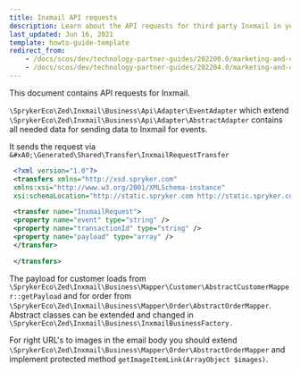 ```yaml
---
title: Inxmail API requests
description: Learn about the API requests for third party Inxmail in your Spryker projects.
last_updated: Jun 16, 2021
template: howto-guide-template
redirect_from:
    - /docs/scos/dev/technology-partner-guides/202200.0/marketing-and-conversion/customer-communication/inxmail/inxmail-api-requests.html
    - /docs/scos/dev/technology-partner-guides/202204.0/marketing-and-conversion/customer-communication/inxmail/inxmail-api-requests.html
---
```


This document contains API requests for Inxmail.

`\SprykerEco\Zed\Inxmail\Business\Api\Adapter\EventAdapter` which extend `\SprykerEco\Zed\Inxmail\Business\Api\Adapter\AbstractAdapter` contains all needed data for sending data to Inxmail for events.

It sends the request via `&#xA0;\Generated\Shared\Transfer\InxmailRequestTransfer`
```xml
 <?xml version="1.0"?>
 <transfers xmlns="http://xsd.spryker.com"
 xmlns:xsi="http://www.w3.org/2001/XMLSchema-instance"
 xsi:schemaLocation="http://static.spryker.com http://static.spryker.com/transfer-01.xsd">

 <transfer name="InxmailRequest">
 <property name="event" type="string" />
 <property name="transactionId" type="string" />
 <property name="payload" type="array" />
 </transfer>

 </transfers>
 ```

The payload for customer loads from `\SprykerEco\Zed\Inxmail\Business\Mapper\Customer\AbstractCustomerMapper::getPayload` and for order from `\SprykerEco\Zed\Inxmail\Business\Mapper\Order\AbstractOrderMapper`. Abstract classes can be extended and changed in `\SprykerEco\Zed\Inxmail\Business\InxmailBusinessFactory.`

For right URL's to images in the email body you should extend `\SprykerEco\Zed\Inxmail\Business\Mapper\Order\AbstractOrderMapper` and implement protected method `getImageItemLink(ArrayObject $images)`.
